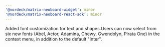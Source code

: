 ```yaml
---
'@nordeck/matrix-neoboard-widget': minor
'@nordeck/matrix-neoboard-react-sdk': minor
---
```


Added font customization for text and shapes.Users can now select from six new fonts (Abel, Actor, Adamina, Chewy, Gwendolyn, Pirata One) in the context menu, in addition to the default "Inter".
